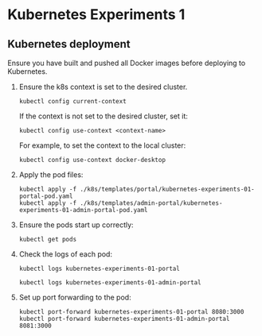 # Kubernetes Experiments 1

## Kubernetes deployment

Ensure you have built and pushed all Docker images before deploying to Kubernetes.

1. Ensure the k8s context is set to the desired cluster.
    ```shell
    kubectl config current-context
    ```

   If the context is not set to the desired cluster, set it:
    ```shell
    kubectl config use-context <context-name>
   ```

   For example, to set the context to the local cluster:
    ```shell
    kubectl config use-context docker-desktop
   ```
2. Apply the pod files:
    ```shell
    kubectl apply -f ./k8s/templates/portal/kubernetes-experiments-01-portal-pod.yaml
    kubectl apply -f ./k8s/templates/admin-portal/kubernetes-experiments-01-admin-portal-pod.yaml
    ```
3. Ensure the pods start up correctly:
    ```shell
    kubectl get pods
    ```
4. Check the logs of each pod:
    ```shell
    kubectl logs kubernetes-experiments-01-portal
   
    kubectl logs kubernetes-experiments-01-admin-portal
    ```
5. Set up port forwarding to the pod:
    ```shell
    kubectl port-forward kubernetes-experiments-01-portal 8080:3000
    kubectl port-forward kubernetes-experiments-01-admin-portal 8081:3000
    ```


